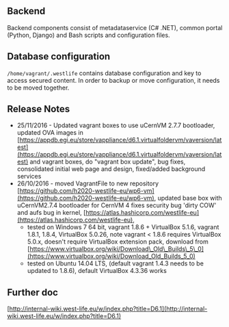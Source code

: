 ## Backend

Backend components consist of metadataservice \(C\# .NET\), common portal \(Python, Django\) and Bash scripts and configuration files.

## Database configuration

`/home/vagrant/.westlife` contains database configuration and key to access secured content. In order to backup or move configuration, it needs to be moved together. 

## Release Notes

* 25/11/2016 - Updated vagrant boxes to use uCernVM 2.7.7 bootloader, updated OVA images in [https://appdb.egi.eu/store/vappliance/d6.1.virtualfoldervm/vaversion/latest](https://appdb.egi.eu/store/vappliance/d6.1.virtualfoldervm/vaversion/latest) and vagrant boxes, do "vagrant box update", bug fixes, consolidated initial web page and design, fixed/added background services
* 26/10/2016 - moved VagrantFile to new repository [https://github.com/h2020-westlife-eu/wp6-vm](https://github.com/h2020-westlife-eu/wp6-vm), updated base box with uCernVM2.7.4 bootloader for CernVM 4 fixes security bug 'dirty COW' and aufs bug in kernel, [https://atlas.hashicorp.com/westlife-eu](https://atlas.hashicorp.com/westlife-eu), 
  * tested on Windows 7 64 bit, vagrant 1.8.6 + VirtualBox 5.1.6, vagrant 1.8.1, 1.8.4, VirtualBox 5.0.26, note vagrant &lt; 1.8.6 requires VirtualBox 5.0.x, doesn't require VirtualBox extension pack, download from [https://www.virtualbox.org/wiki/Download\_Old\_Builds\_5\_0](https://www.virtualbox.org/wiki/Download_Old_Builds_5_0) 
  * tested on Ubuntu 14.04 LTS, \(default vagrant 1.4.3 needs to be updated to 1.8.6\), default VirtualBox 4.3.36 works

## Further doc

[http://internal-wiki.west-life.eu/w/index.php?title=D6.1](http://internal-wiki.west-life.eu/w/index.php?title=D6.1)

